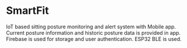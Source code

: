 # SmartFit
IoT based sitting posture monitoring and alert system with Mobile app. Current posture information and historic posture data is provided in app. Firebase is used for storage and user authentication. ESP32 BLE is used.
